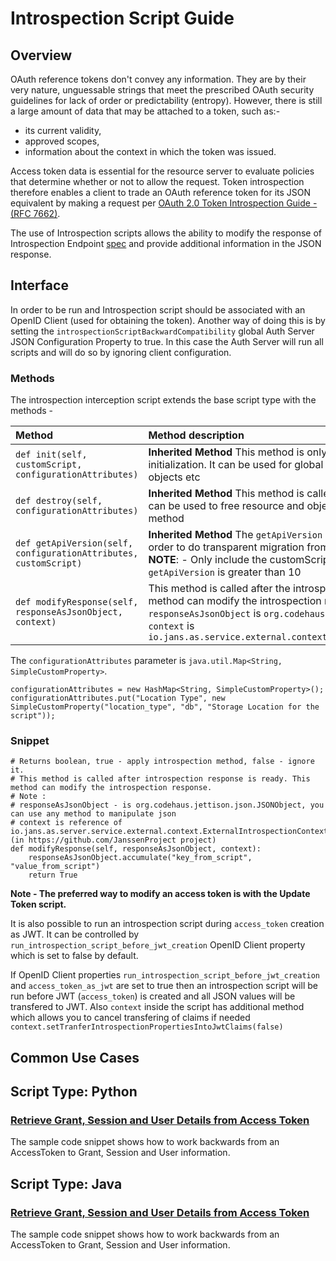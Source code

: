 # Introspection Script Guide

## Overview

OAuth reference tokens don't convey any information. They are by their very nature, unguessable strings that meet the prescribed OAuth security guidelines for lack of order or predictability (entropy). However, there is still a large amount of data that may be attached to a token, such as:-
 - its current validity,
 - approved scopes, 
 - information about the context in which the token was issued. 

Access token data is essential for the resource server to evaluate policies that determine whether or not to allow the request. Token introspection therefore enables a client to trade an OAuth reference token for its JSON equivalent by making a request per [OAuth 2.0 Token Introspection Guide - (RFC 7662)](https://datatracker.ietf.org/doc/html/rfc7662). 

The use of Introspection scripts allows the ability to modify the response of Introspection Endpoint [spec](https://datatracker.ietf.org/doc/html/rfc7662) and provide additional information in the JSON response.

## Interface

In order to be run and Introspection script should be associated with an OpenID Client (used for obtaining the token). Another way of doing this is by setting the `introspectionScriptBackwardCompatibility` global Auth Server JSON Configuration Property to true. In this case the Auth Server will run all scripts and will do so by ignoring client configuration.

### Methods

The introspection interception script extends the base script type with the methods -

| Method | Method description |
|:-----|:------|
| `def init(self, customScript, configurationAttributes)` | **Inherited Method** This method is only called once during the script initialization. It can be used for global script initialization, initiate objects etc |
| `def destroy(self, configurationAttributes)` | **Inherited Method** This method is called once to destroy events. It can be used to free resource and objects created in the `init()` method |
| `def getApiVersion(self, configurationAttributes, customScript)` | **Inherited Method** The `getApiVersion` method allows API changes in order to do transparent migration from an old script to a new API. **NOTE**: - Only include the customScript variable if the value for `getApiVersion` is greater than 10 |
| `def modifyResponse(self, responseAsJsonObject, context)` | This method is called after the introspection response is ready. This method can modify the introspection response.<br/>`responseAsJsonObject` is `org.codehaus.jettison.json.JSONObject`<br/> `context` is `io.jans.as.service.external.context.ExternalIntrospectionContext` |

The `configurationAttributes` parameter is `java.util.Map<String, SimpleCustomProperty>`. 

    configurationAttributes = new HashMap<String, SimpleCustomProperty>();
    configurationAttributes.put("Location Type", new SimpleCustomProperty("location_type", "db", "Storage Location for the script"));

### Snippet

    # Returns boolean, true - apply introspection method, false - ignore it.
    # This method is called after introspection response is ready. This method can modify the introspection response.
    # Note :
    # responseAsJsonObject - is org.codehaus.jettison.json.JSONObject, you can use any method to manipulate json
    # context is reference of io.jans.as.server.service.external.context.ExternalIntrospectionContext (in https://github.com/JanssenProject project)
    def modifyResponse(self, responseAsJsonObject, context):
        responseAsJsonObject.accumulate("key_from_script", "value_from_script")
        return True
        
**Note - The preferred way to modify an access token is with the Update Token script.**

It is also possible to run an introspection script during `access_token` creation as JWT. It can be controlled by `run_introspection_script_before_jwt_creation` OpenID Client property which is set to false by default. 

If OpenID Client properties `run_introspection_script_before_jwt_creation` and `access_token_as_jwt` are set to true then an introspection script will be run before JWT (`access_token`) is created and all JSON values will be transfered to JWT. Also `context` inside the script has additional method which allows you to cancel transfering of claims if needed `context.setTranferIntrospectionPropertiesIntoJwtClaims(false)`
        
## Common Use Cases

## Script Type: Python

### [Retrieve Grant, Session and User Details from Access Token](introspection-custom-parameters/introspection_custom_params.py)

The sample code snippet shows how to work backwards from an AccessToken to Grant, Session and User information.

## Script Type: Java

### [Retrieve Grant, Session and User Details from Access Token](introspection-custom-parameters/introspection_custom_params.java)

The sample code snippet shows how to work backwards from an AccessToken to Grant, Session and User information.

